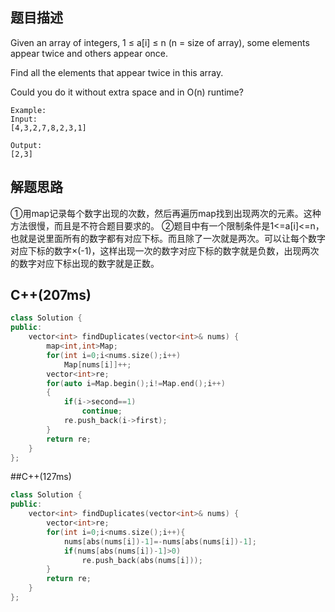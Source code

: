 ## 题目描述
Given an array of integers, 1 ≤ a[i] ≤ n (n = size of array), some elements appear twice and others appear once.

Find all the elements that appear twice in this array.

Could you do it without extra space and in O(n) runtime?
```
Example:
Input:
[4,3,2,7,8,2,3,1]

Output:
[2,3]
```
## 解题思路
①用map记录每个数字出现的次数，然后再遍历map找到出现两次的元素。这种方法很慢，而且是不符合题目要求的。
②题目中有一个限制条件是1<=a[i]<=n，也就是说里面所有的数字都有对应下标。而且除了一次就是两次。可以让每个数字对应下标的数字×(-1)，这样出现一次的数字对应下标的数字就是负数，出现两次的数字对应下标出现的数字就是正数。
## C++(207ms)
```cpp
class Solution {
public:
    vector<int> findDuplicates(vector<int>& nums) {
        map<int,int>Map;
        for(int i=0;i<nums.size();i++)
            Map[nums[i]]++;
        vector<int>re;
        for(auto i=Map.begin();i!=Map.end();i++)
        {
            if(i->second==1)
                continue;
            re.push_back(i->first);
        }
        return re;
    }
};
```
##C++(127ms)
```cpp
class Solution {
public:
    vector<int> findDuplicates(vector<int>& nums) {
        vector<int>re;
        for(int i=0;i<nums.size();i++){
            nums[abs(nums[i])-1]=-nums[abs(nums[i])-1];
            if(nums[abs(nums[i])-1]>0)
                re.push_back(abs(nums[i]));
        }
        return re;
    }
};
```
